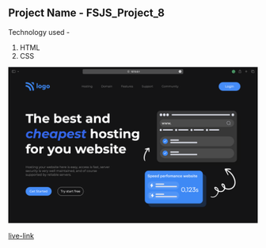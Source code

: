 ## Project Name - FSJS_Project_8

Technology used -
1. HTML
2. CSS

![Screenshot](./Screenshot%202022-12-25%20at%204.52.33%20PM.png)

[live-link](https://dazzling-klepon-777baa.netlify.app/)
